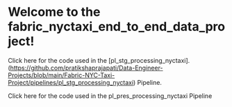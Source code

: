 # Welcome to the fabric_nyctaxi_end_to_end_data_project!
Click here for the code used in the [pl_stg_processing_nyctaxi].(https://github.com/pratikshaprajapati/Data-Engineer-Projects/blob/main/Fabric-NYC-Taxi-Project/pipelines/pl_stg_processing_nyctaxi) Pipeline.

Click here for the code used in the pl_pres_processing_nyctaxi Pipeline
